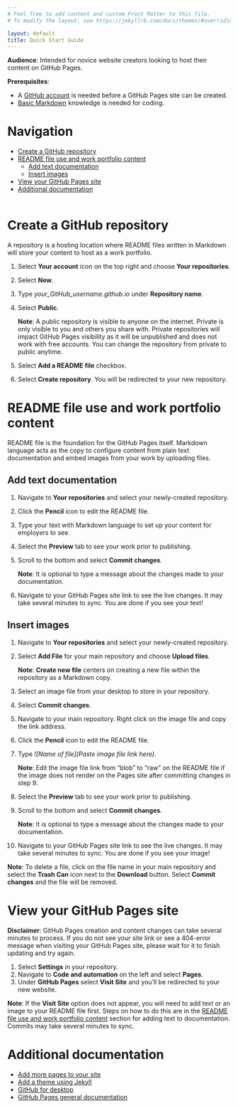 ```yaml
---
# Feel free to add content and custom Front Matter to this file.
# To modify the layout, see https://jekyllrb.com/docs/themes/#overriding-theme-defaults

layout: default
title: Quick Start Guide
---
```


**Audience**: Intended for novice website creators looking to host their content on GitHub Pages.

**Prerequisites**:
* A [GitHub account](https://docs.github.com/en/get-started/signing-up-for-github/signing-up-for-a-new-github-account) is needed before a GitHub Pages site can be created.
* [Basic Markdown](https://docs.github.com/en/get-started/writing-on-github/getting-started-with-writing-and-formatting-on-github/basic-writing-and-formatting-syntax) knowledge is needed for coding.

# Navigation
* [Create a GitHub repository](#create-a-github-repository)
* [README file use and work portfolio content](#readme-file-use-and-work-portfolio-content)
     * [Add text documentation](#add-text-documentation)
     * [Insert images](#insert-images)
* [View your GitHub Pages site](#view-your-github-pages-site)
* [Additional documentation](#additional-documentation)
<br><br>

# Create a GitHub repository
A repository is a hosting location where README files written in Markdown will store your content to host as a work portfolio.
1. Select **Your account** icon on the top right and choose **Your repositories**.
2. Select **New**.
3. Type *your_GitHub_username.github.io* under **Repository name**.
4. Select **Public**.

   **Note**: A public repository is visible to anyone on the internet. Private is only visible to you and others you share with. Private repositories will impact GitHub Pages visibility as it will be unpublished and does not work with free accounts. You can change the repository from private to public anytime.

5. Select **Add a README file** checkbox.
6. Select **Create repository**. You will be redirected to your new repository.

# README file use and work portfolio content
README file is the foundation for the GitHub Pages itself. Markdown language acts as the copy to configure content from plain text documentation and embed images from your work by uploading files.

## Add text documentation
1. Navigate to **Your repositories** and select your newly-created repository.
2. Click the **Pencil** icon to edit the README file.	
3. Type your text with Markdown language to set up your content for employers to see.
4. Select the **Preview** tab to see your work prior to publishing.
5. Scroll to the bottom and select **Commit changes**. 

   **Note**: It is optional to type a message about the changes made to your documentation.

6. Navigate to your GitHub Pages site link to see the live changes. It may take several minutes to sync. You are done if you see your text!

## Insert images
1. Navigate to **Your repositories** and select your newly-created repository.
2. Select **Add File** for your main repository and choose **Upload files**.

   **Note**: **Create new file** centers on creating a new file within the repository as a Markdown copy.

3. Select an image file from your desktop to store in your repository.
4. Select **Commit changes**.
5. Navigate to your main repository. Right click on the image file and copy the link address.
6. Click the **Pencil** icon to edit the README file.
7. Type *!\[Name of file](Paste image file link here)*.

   **Note**: Edit the image file link from “blob” to “raw” on the README file if the image does not render on the Pages site after committing changes in step 9.

8. Select the **Preview** tab to see your work prior to publishing.
9. Scroll to the bottom and select **Commit changes**.

   **Note**: It is optional to type a message about the changes made to your documentation.

10. Navigate to your GitHub Pages site link to see the live changes. It may take several minutes to sync. You are done if you see your image!

**Note**: To delete a file, click on the file name in your main repository and select the **Trash Can** icon next to the **Download** button. Select **Commit changes** and the file will be removed.

# View your GitHub Pages site
**Disclaimer**: GitHub Pages creation and content changes can take several minutes to process. If you do not see your site link or see a 404-error message when visiting your GitHub Pages site, please wait for it to finish updating and try again.
1. Select **Settings** in your repository.
2. Navigate to **Code and automation** on the left and select **Pages**.
3. Under **GitHub Pages** select **Visit Site** and you’ll be redirected to your new website.

**Note**: If the **Visit Site** option does not appear, you will need to add text or an image to your README file first. Steps on how to do this are in the [README file use and work portfolio content](#readme-file-use-and-work-portfolio-content) section for adding text to documentation. Commits may take several minutes to sync.

# Additional documentation
* [Add more pages to your site](https://docs.github.com/en/pages/getting-started-with-github-pages/creating-a-github-pages-site#next-steps)
* [Add a theme using Jekyll](https://docs.github.com/en/pages/setting-up-a-github-pages-site-with-jekyll/adding-a-theme-to-your-github-pages-site-using-jekyll)
* [GitHub for desktop](https://desktop.github.com/)
* [GitHub Pages general documentation](https://docs.github.com/en/pages)